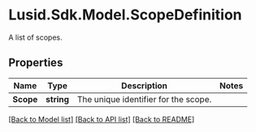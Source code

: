 # Lusid.Sdk.Model.ScopeDefinition
A list of scopes.
## Properties

Name | Type | Description | Notes
------------ | ------------- | ------------- | -------------
**Scope** | **string** | The unique identifier for the scope. | 

[[Back to Model list]](../README.md#documentation-for-models) [[Back to API list]](../README.md#documentation-for-api-endpoints) [[Back to README]](../README.md)

